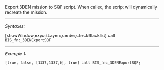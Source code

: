Export 3DEN mission to SQF script. When called, the script will dynamically recreate the mission.


---
*Syntaxes:*

[showWindow,exportLayers,center,checkBlacklist] call `BIS_fnc_3DENExportSQF`

---
*Example 1:*

```sqf
[true, false, [1337,1337,0], true] call BIS_fnc_3DENExportSQF;
```